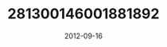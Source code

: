 ---
title: "281300146001881892"
image: "2012-09-16 10.00.12 281300146001881892_46248401"
date: "2012-09-16"
type: "photo"
---